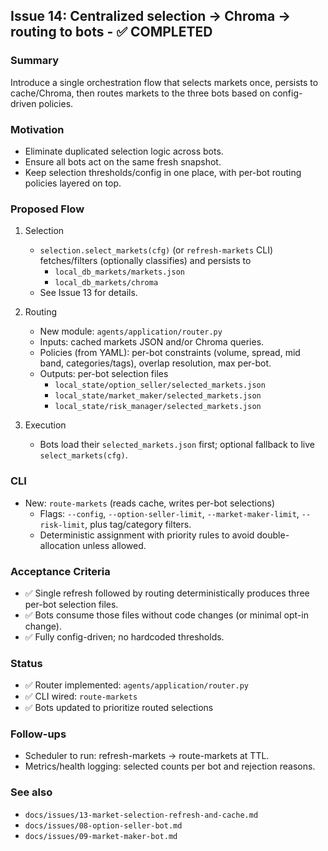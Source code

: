 ## Issue 14: Centralized selection → Chroma → routing to bots - ✅ COMPLETED

### Summary
Introduce a single orchestration flow that selects markets once, persists to cache/Chroma, then routes markets to the three bots based on config-driven policies.

### Motivation
- Eliminate duplicated selection logic across bots.
- Ensure all bots act on the same fresh snapshot.
- Keep selection thresholds/config in one place, with per-bot routing policies layered on top.

### Proposed Flow
1) Selection
   - `selection.select_markets(cfg)` (or `refresh-markets` CLI) fetches/filters (optionally classifies) and persists to
     - `local_db_markets/markets.json`
     - `local_db_markets/chroma`
   - See Issue 13 for details.

2) Routing
   - New module: `agents/application/router.py`
   - Inputs: cached markets JSON and/or Chroma queries.
   - Policies (from YAML): per-bot constraints (volume, spread, mid band, categories/tags), overlap resolution, max per-bot.
   - Outputs: per-bot selection files
     - `local_state/option_seller/selected_markets.json`
     - `local_state/market_maker/selected_markets.json`
     - `local_state/risk_manager/selected_markets.json`

3) Execution
   - Bots load their `selected_markets.json` first; optional fallback to live `select_markets(cfg)`.

### CLI
- New: `route-markets` (reads cache, writes per-bot selections)
  - Flags: `--config`, `--option-seller-limit`, `--market-maker-limit`, `--risk-limit`, plus tag/category filters.
  - Deterministic assignment with priority rules to avoid double-allocation unless allowed.

### Acceptance Criteria
- ✅ Single refresh followed by routing deterministically produces three per-bot selection files.
- ✅ Bots consume those files without code changes (or minimal opt-in change).
- ✅ Fully config-driven; no hardcoded thresholds.

### Status
- ✅ Router implemented: `agents/application/router.py`
- ✅ CLI wired: `route-markets`
- ✅ Bots updated to prioritize routed selections

### Follow-ups
- Scheduler to run: refresh-markets → route-markets at TTL.
- Metrics/health logging: selected counts per bot and rejection reasons.

### See also
- `docs/issues/13-market-selection-refresh-and-cache.md`
- `docs/issues/08-option-seller-bot.md`
- `docs/issues/09-market-maker-bot.md`

